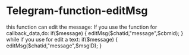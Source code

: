 # Telegram-function-editMsg
this function can edit the message:
If you use the function for callback_data,do: if($message)
{
editMsg($chatid,"message",$cbmid);
} while if you use for edit a text: 
if($message)
{
editMsg($chatid,"message",$msgID);
}
